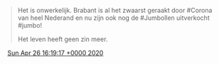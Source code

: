 > Het is onwerkelijk\. Brabant is al het zwaarst geraakt door \#Corona van heel Nederand en nu zijn ook nog de \#Jumbollen uitverkocht \#jumbo\!   
>   
> Het leven heeft geen zin meer\.

<img src="../../media/tweet.ico" width="12" /> [Sun Apr 26 16:19:17 +0000 2020](https://twitter.com/DromerDenker/status/1254444953146732545)